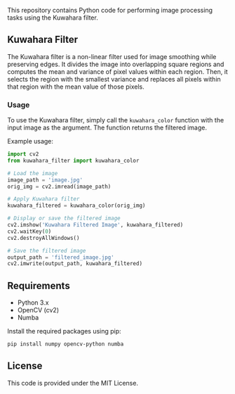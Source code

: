 This repository contains Python code for performing image processing tasks using the Kuwahara filter.

## Kuwahara Filter

The Kuwahara filter is a non-linear filter used for image smoothing while preserving edges. It divides the image into overlapping square regions and computes the mean and variance of pixel values within each region. Then, it selects the region with the smallest variance and replaces all pixels within that region with the mean value of those pixels.

### Usage

To use the Kuwahara filter, simply call the `kuwahara_color` function with the input image as the argument. The function returns the filtered image.

Example usage:

```Python
import cv2
from kuwahara_filter import kuwahara_color

# Load the image
image_path = 'image.jpg'
orig_img = cv2.imread(image_path)

# Apply Kuwahara filter
kuwahara_filtered = kuwahara_color(orig_img)

# Display or save the filtered image
cv2.imshow('Kuwahara Filtered Image', kuwahara_filtered)
cv2.waitKey(0)
cv2.destroyAllWindows()

# Save the filtered image
output_path = 'filtered_image.jpg'
cv2.imwrite(output_path, kuwahara_filtered)

```

## Requirements

- Python 3.x
- OpenCV (cv2)
- Numba

Install the required packages using pip:
```bash
pip install numpy opencv-python numba
```

## License

This code is provided under the MIT License.